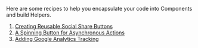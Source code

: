 Here are some recipes to help you encapsulate your code into Components and build Helpers.

1. [Creating Reusable Social Share Buttons](./creating_reusable_social_share_buttons)
2. [A Spinning Button for Asynchronous Actions](./spin_button_for_asynchronous_actions)
3. [Adding Google Analytics Tracking](./adding_google_analytics_tracking)
